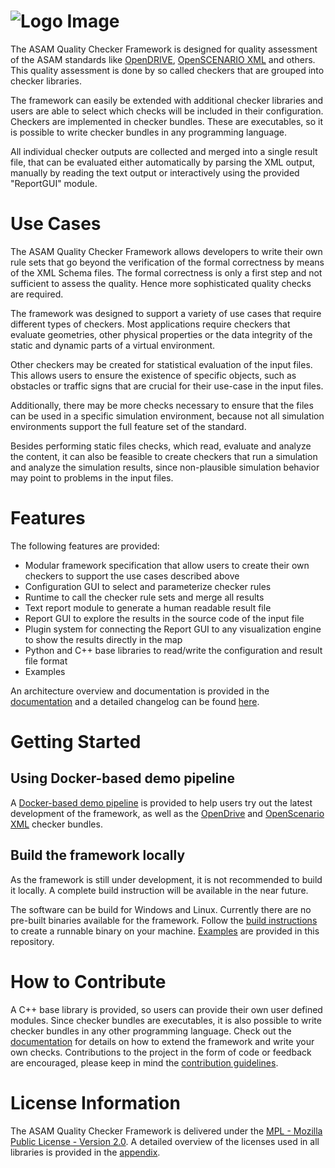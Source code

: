 <!---
Copyright 2023 CARIAD SE.

This Source Code Form is subject to the terms of the Mozilla
Public License, v. 2.0. If a copy of the MPL was not distributed
with this file, You can obtain one at https://mozilla.org/MPL/2.0/.
-->

# ![Logo Image](doc/manual/images/qc_framework_logo.drawio.png)

The ASAM Quality Checker Framework is designed for quality assessment of the
ASAM standards like
[OpenDRIVE](https://www.asam.net/standards/detail/opendrive),
[OpenSCENARIO XML](https://www.asam.net/standards/detail/openscenario-xml/) and others.
This quality assessment is done by so called checkers that are grouped into
checker libraries.

The framework can easily be extended with additional checker libraries
and users are able to select which checks will be included in their
configuration. Checkers are implemented in checker bundles. These are
executables, so it is possible to write checker bundles in any programming
language.

All individual checker outputs are collected and merged into a single result
file, that can be evaluated either automatically by parsing the XML output,
manually by reading the text output or interactively using the provided
"ReportGUI" module.

# Use Cases

The ASAM Quality Checker Framework allows developers to write their own rule
sets that go beyond the verification of the formal correctness by means of the
XML Schema files. The formal correctness is only a first step and not
sufficient to assess the quality. Hence more sophisticated quality checks are
required.

The framework was designed to support a variety of use cases that require
different types of checkers. Most applications require checkers that evaluate
geometries, other physical properties or the data integrity of the static and
dynamic parts of a virtual environment.

Other checkers may be created for statistical evaluation of the input files.
This allows users to ensure the existence of specific objects, such as
obstacles or traffic signs that are crucial for their use-case in the input
files.

Additionally, there may be more checks necessary to ensure that the files can
be used in a specific simulation environment, because not all simulation
environments support the full feature set of the standard.

Besides performing static files checks, which read, evaluate and analyze the
content, it can also be feasible to create checkers that run a simulation and
analyze the simulation results, since non-plausible simulation behavior may
point to problems in the input files.

# Features

The following features are provided:

- Modular framework specification that allow users to create their own checkers
  to support the use cases described above
- Configuration GUI to select and parameterize checker rules
- Runtime to call the checker rule sets and merge all results
- Text report module to generate a human readable result file
- Report GUI to explore the results in the source code of the input file
- Plugin system for connecting the Report GUI to any visualization engine to
  show the results directly in the map
- Python and C++ base libraries to read/write the configuration and result file format
- Examples

An architecture overview and documentation is provided in the
[documentation](doc/manual/readme.md) and a detailed changelog can be found
[here](doc/changelog.txt).

# Getting Started

## Using Docker-based demo pipeline

A [Docker-based demo pipeline](demo_pipeline/README.md) is provided to help users try out the latest development
of the framework, as well as the [OpenDrive](https://github.com/asam-ev/qc-opendrive/tree/develop) 
and [OpenScenario XML](https://github.com/asam-ev/qc-openscenarioxml/tree/develop) checker bundles.

## Build the framework locally

As the framework is still under development, it is not recommended to build 
it locally. A complete build instruction will be available in the near future.

The software can be build for Windows and Linux. Currently there are no
pre-built binaries available for the framework. Follow the [build
instructions](INSTALL.md) to create a runnable binary on your machine.
[Examples](examples) are provided in this repository.

# How to Contribute

A C++ base library is provided, so users can provide their own user defined
modules. Since checker bundles are executables, it is also possible to write
checker bundles in any other programming language. Check out the
[documentation](doc/manual/readme.md) for details on how to extend the
framework and write your own checks. Contributions to the project in the form
of code or feedback are encouraged, please keep in mind the [contribution
guidelines](CONTRIBUTING.md).

# License Information

The ASAM Quality Checker Framework is delivered under the [MPL - Mozilla Public
License - Version 2.0](LICENSE). A detailed overview of the licenses used in
all libraries is provided  in the [appendix](licenses/readme.md).
